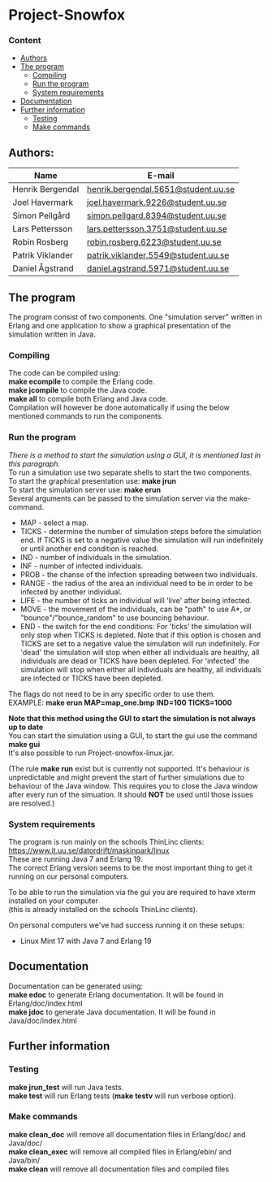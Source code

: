 # Project-Snowfox
### Content
* [Authors](#authors)
* [The program](#the-program)
  * [Compiling](#compiling)
  * [Run the program](#run-the-program)
  * [System requirements](#system-requirements)
* [Documentation](#documentation)
* [Further information](#further-information)
  * [Testing](#testing)
  * [Make commands](#make-commands)
  
## Authors:
| Name | E-mail |
| ------ | ------ |
| Henrik Bergendal | henrik.bergendal.5651@student.uu.se | 
| Joel Havermark | joel.havermark.9226@student.uu.se |
| Simon Pellgård | simon.pellgard.8394@student.uu.se |
| Lars Pettersson | lars.pettersson.3751@student.uu.se |
| Robin Rosberg | robin.rosberg.6223@student.uu.se | 
| Patrik Viklander | patrik.viklander.5549@student.uu.se | 
| Daniel Ågstrand | daniel.agstrand.5971@student.uu.se |

## The program
The program consist of two components. One "simulation server" written in Erlang and one application to show a graphical presentation of the simulation written in Java. <br>

### Compiling
The code can be compiled using: <br>
**make ecompile** to compile the Erlang code. <br>
**make jcompile** to compile the Java code. <br>
**make all** to compile both Erlang and Java code. <br>
Compilation will however be done automatically if using the below mentioned commands to run the components. <br>

### Run the program
*There is a method to start the simulation using a GUI, it is mentioned last in this paragraph.*<br>
To run a simulation use two separate shells to start the two components.<br>
To start the graphical presentation use: **make jrun**<br>
To start the simulation server use: **make erun**<br>
Several arguments can be passed to the simulation server via the make-command.<br>
* MAP - select a map.
* TICKS - determine the number of simulation steps before the simulation end. If TICKS is set to a negative value the simulation will run indefinitely or until another end condition is reached.
* IND - number of individuals in the simulation.
* INF - number of infected individuals.
* PROB - the chanse of the infection spreading between two individuals.
* RANGE - the radius of the area an individual need to be in order to be infected by another individual.
* LIFE - the number of ticks an individual will 'live' after being infected.
* MOVE - the movement of the individuals, can be "path" to use A\*, or "bounce"/"bounce_random" to use bouncing behaviour.
* END  - the switch for the end conditions:
              For 'ticks' the simulation will only stop when TICKS is depleted. Note that if this option is chosen and TICKS are set to a negative value the simulation will run indefinitely.
              For 'dead' the simulation will stop when either all individuals are healthy, all individuals are dead or TICKS have been depleted. 
              For 'infected' the simulation will stop when either all individuals are healthy, all individuals are infected or TICKS have been depleted.

The flags do not need to be in any specific order to use them.<br>
EXAMPLE: **make erun MAP=map_one.bmp IND=100 TICKS=1000** <br>

**Note that this method using the GUI to start the simulation is not always up to date**<br>
You can start the simulation using a GUI, to start the gui use the command **make gui**<br>
It's also possible to run Project-snowfox-linux.jar.

(The rule **make run** exist but is currently not supported. It's behaviour is unpredictable and might prevent the start of further simulations due to behaviour of the Java window. This requires you to close the Java window after every run of the simuation. It should **NOT** be used until those issues are resolved.) <br>

### System requirements
The program is run mainly on the schools ThinLinc clients: https://www.it.uu.se/datordrift/maskinpark/linux <br>
These are running Java 7 and Erlang 19.<br>
The correct Erlang version seems to be the most important thing to get it running on our personal computers. <br>

To be able to run the simulation via the gui you are required to have xterm installed on your computer <br>
(this is already installed on the schools ThinLinc clients).<br>

On personal computers we've had success running it on these setups:
* Linux Mint 17 with Java 7 and Erlang 19

## Documentation
Documentation can be generated using: <br>
**make edoc** to generate Erlang documentation. It will be found in Erlang/doc/index.html <br>
**make jdoc** to generate Java documentation. It will be found in Java/doc/index.html <br>

## Further information
### Testing
**make jrun_test** will run Java tests. <br>
**make test** will run Erlang tests (**make testv** will run verbose option). <br>

### Make commands
**make clean_doc** will remove all documentation files in Erlang/doc/ and Java/doc/ <br>
**make clean_exec** will remove all compiled files in Erlang/ebin/ and Java/bin/ <br>
**make clean** will remove all documentation files and compiled files <br>

